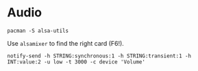 # Audio

`pacman -S alsa-utils`

Use `alsamixer` to find the right card (F6!).

```terminal
notify-send -h STRING:synchronous:1 -h STRING:transient:1 -h INT:value:2 -u low -t 3000 -c device 'Volume'
```
